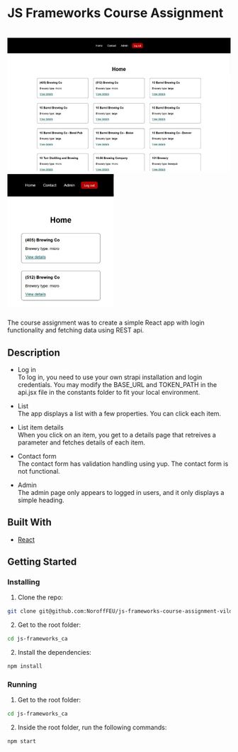 # JS Frameworks Course Assignment
# <img src="JSFCA_1.jpg" alt='screenshot laptop' height='300' style="clear: right" /> <img src="JSFCA_2.jpg" alt='screenshot mobile' height='300' />

The course assignment was to create a simple React app with login functionality and fetching data using REST api.

## Description

- Log in <br/>
To log in, you need to use your own strapi installation and login credentials. You may modify the BASE_URL and TOKEN_PATH in the api.jsx file in the constants folder to fit your local environment.

- List  <br/>
The app displays a list with a few properties. You can click each item.

- List item details  <br/>
When you click on an item, you get to a details page that retreives a parameter and fetches details of each item.

- Contact form  <br/>
The contact form has validation handling using yup. The contact form is not functional.

- Admin  <br/>
The admin page only appears to logged in users, and it only displays a simple heading.


## Built With
- [React](https://reactjs.org/)

## Getting Started

### Installing

1. Clone the repo:

```bash
git clone git@github.com:NoroffFEU/js-frameworks-course-assignment-vildehalvorsen.git
```
2. Get to the root folder:

```bash
cd js-frameworks_ca
```

2. Install the dependencies:

```bash
npm install
```

### Running
1. Get to the root folder:

```bash
cd js-frameworks_ca
```

2. Inside the root folder, run the following commands:

```bash
npm start
```
